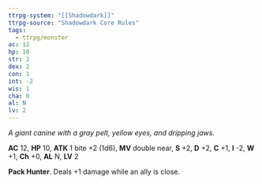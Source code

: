 ```yaml
---
ttrpg-system: "[[Shadowdark]]"
ttrpg-source: "Shadowdark Core Rules"
tags:
  - ttrpg/monster
ac: 12
hp: 10
str: 2
dex: 2
con: 1
int: -2
wis: 1
cha: 0
al: N
lv: 2
---
```


_A giant canine with a gray pelt, yellow eyes, and dripping jaws._

**AC** 12, **HP** 10, **ATK** 1 bite +2 (1d6), **MV** double near, **S** +2, **D** +2, **C** +1, **I** -2, **W** +1, **Ch** +0, **AL** N, **LV** 2

**Pack Hunter**. Deals +1 damage while an ally is close.

